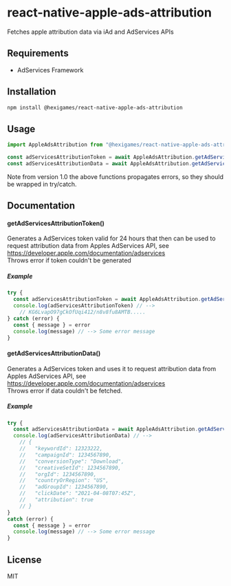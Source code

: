 # react-native-apple-ads-attribution

Fetches apple attribution data via iAd and AdServices APIs

## Requirements
- AdServices Framework

## Installation

```sh
npm install @hexigames/react-native-apple-ads-attribution
```

## Usage

```js
import AppleAdsAttribution from "@hexigames/react-native-apple-ads-attribution";

const adServicesAttributionToken = await AppleAdsAttribution.getAdServicesAttributionToken();
const adServicesAttributionData = await AppleAdsAttribution.getAdServicesAttributionData();

```
Note from version 1.0 the above functions propagates errors, so they should be wrapped in try/catch.

## Documentation

#### getAdServicesAttributionToken()
Generates a AdServices token valid for 24 hours that then can be used to request attribution data from Apples AdServices API, see https://developer.apple.com/documentation/adservices  
Throws error if token couldn't be generated

##### Example
```javascript
try {
  const adServicesAttributionToken = await AppleAdsAttribution.getAdServicesAttributionToken()
  console.log(adServicesAttributionToken) // -->
    // KG6LvapO97gCkOfUqi412/n8v8fu8AMTB.....
} catch (error) {
  const { message } = error
  console.log(message) // --> Some error message
}
```

#### getAdServicesAttributionData()
Generates a AdServices token and uses it to request attribution data from Apples AdServices API, see https://developer.apple.com/documentation/adservices  
Throws error if data couldn't be fetched.

##### Example
```javascript
try {
  const adServicesAttributionData = await AppleAdsAttribution.getAdServicesAttributionData()
  console.log(adServicesAttributionData) // -->
    // {
    //   "keywordId": 12323222,
    //   "campaignId": 1234567890,
    //   "conversionType": "Download",
    //   "creativeSetId": 1234567890,
    //   "orgId": 1234567890,
    //   "countryOrRegion": "US",
    //   "adGroupId": 1234567890,
    //   "clickDate": "2021-04-08T07:45Z",
    //   "attribution": true
    // }
}
catch (error) {
  const { message } = error
  console.log(message) // --> Some error message
}
```

## License

MIT
